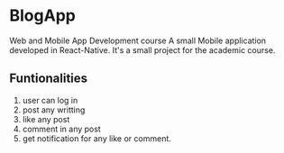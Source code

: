 # BlogApp
Web and Mobile App Development course
A small Mobile application developed in React-Native. It's a small project for the academic course.

## Funtionalities

1. user can log in
2. post any writting
3. like any post
4. comment in any post
5. get notification for any like or comment.

